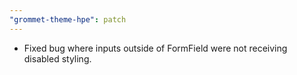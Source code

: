```yaml
---
"grommet-theme-hpe": patch
---
```


- Fixed bug where inputs outside of FormField were not receiving disabled styling.
